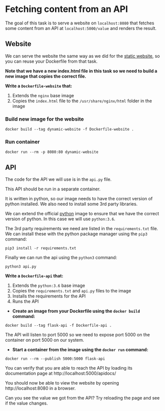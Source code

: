 # Fetching content from an API

The goal of this task is to serve a website on `localhost:8080` that fetches some content from an API at `localhost:5000/value` and renders the result.

## Website
We can serve the website the same way as we did for the [static website](../01_static_website), so you can reuse your Dockerfile from that task.

**Note that we have a new index.html file in this task so we need to build a new image that copies the correct file.**

**Write a `Dockerfile-website` that:**
1) Extends the `nginx` base image
2) Copies the `index.html` file to the `/usr/share/nginx/html` folder in the image

### Build new image for the website
```
docker build --tag dynamic-website -f Dockerfile-website .
```

### Run container
```
docker run --rm -p 8080:80 dynamic-website
```

## API
The code for the API we will use is in the `api.py` file.

This API should be run in a separate container.

It is written in python, so our image needs to have the correct version of python installed. We also need to install some 3rd party libraries.

We can extend the official [python](https://hub.docker.com/_/python) image to ensure that we have the correct version of python. In this case we will use `python:3.6`.

The 3rd party requirements we need are listed in the `requirements.txt` file. We can install these with the python package manager using the `pip3` command:

```
pip3 install -r requirements.txt
```

Finally we can run the api using the `python3` command:
```
python3 api.py
```

**Write a `Dockerfile-api` that:**
1) Extends the `python:3.6` base image
2) Copies the `requirements.txt` and `api.py` files to the image
3) Installs the requirements for the API
4) Runs the API

- **Create an image from your Dockerfile using the `docker build` command:**
```
docker build --tag flask-api -f Dockerfile-api .
```

The API will listen to port 5000 so we need to expose port 5000 on the container on port 5000 on our system.

- **Start a container from the image using the `docker run` command:**
```
docker run --rm --publish 5000:5000 flask-api
```

You can verify that you are able to reach the API by loading its documentation page at http://localhost:5000/apidocs/

You should now be able to view the website by opening http://localhost:8080 in a browser.

Can you see the value we got from the API? Try reloading the page and see if the value changes.
